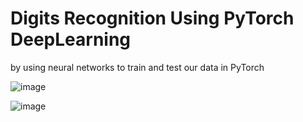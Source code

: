 # Digits Recognition Using PyTorch DeepLearning
by using neural networks to train and test our data in PyTorch

![image](https://github.com/BaselYoussef901/Machine-Learning-Data-Science/assets/113455518/5e68b736-c137-405c-924f-9b8bf1e33c21)

![image](https://github.com/BaselYoussef901/Machine-Learning-Data-Science/assets/113455518/28478b7b-8a6a-471d-8d94-e63cd4c1e285)
